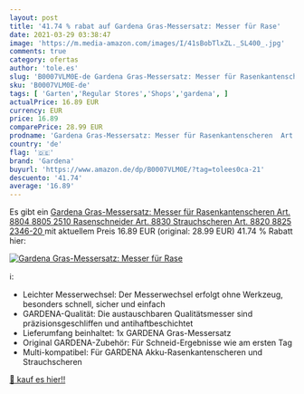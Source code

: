 ```yaml
---
layout: post
title: '41.74 % rabat auf Gardena Gras-Messersatz: Messer für Rase'
date: 2021-03-29 03:38:47
image: 'https://m.media-amazon.com/images/I/41sBobTlxZL._SL400_.jpg'
comments: true
category: ofertas
author: 'tole.es'
slug: 'B0007VLM0E-de Gardena Gras-Messersatz: Messer für Rasenkantenscheren...'
sku: 'B0007VLM0E-de'
tags: [ 'Garten','Regular Stores','Shops','gardena', ]
actualPrice: 16.89 EUR
currency: EUR
price: 16.89
comparePrice: 28.99 EUR
prodname: 'Gardena Gras-Messersatz: Messer für Rasenkantenscheren  Art. 8804  8805  2510   Rasenschneider  Art. 8830   Strauchscheren  Art. 8820  8825    2346-20 '
country: 'de'
flag: '🇩🇪'
brand: 'Gardena'
buyurl: 'https://www.amazon.de/dp/B0007VLM0E/?tag=tolees0ca-21'
descuento: '41.74'
average: '16.89'
---
```


Es gibt ein [Gardena Gras-Messersatz: Messer für Rasenkantenscheren  Art. 8804  8805  2510   Rasenschneider  Art. 8830   Strauchscheren  Art. 8820  8825    2346-20 ](https://www.amazon.de/dp/B0007VLM0E/?tag=tolees0ca-21) mit aktuellem Preis 16.89 EUR (original: 28.99 EUR) 41.74 % Rabatt hier:

[![Gardena Gras-Messersatz: Messer für Rase](https://m.media-amazon.com/images/I/41sBobTlxZL._SL400_.jpg)](https://www.amazon.de/dp/B0007VLM0E/?tag=tolees0ca-21)

ℹ️:

- Leichter Messerwechsel: Der Messerwechsel erfolgt ohne Werkzeug, besonders schnell, sicher und einfach
- GARDENA-Qualität: Die austauschbaren Qualitätsmesser sind präzisionsgeschliffen und antihaftbeschichtet
- Lieferumfang beinhaltet: 1x GARDENA Gras-Messersatz
- Original GARDENA-Zubehör: Für Schneid-Ergebnisse wie am ersten Tag
- Multi-kompatibel: Für GARDENA Akku-Rasenkantenscheren und Strauchscheren

[🛒 kauf es hier!!](https://www.amazon.de/dp/B0007VLM0E/?tag=tolees0ca-21)
